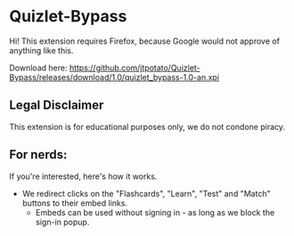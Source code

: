 # Quizlet-Bypass
Hi! This extension requires Firefox, because Google would not approve of anything like this.

Download here:
https://github.com/jtpotato/Quizlet-Bypass/releases/download/1.0/quizlet_bypass-1.0-an.xpi

## Legal Disclaimer
This extension is for educational purposes only, we do not condone piracy.

## For nerds:
If you're interested, here's how it works.

- We redirect clicks on the "Flashcards", "Learn", "Test" and "Match" buttons to their embed links.
  - Embeds can be used without signing in - as long as we block the sign-in popup.